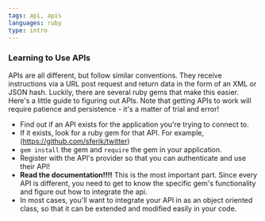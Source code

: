 ```yaml
---
tags: api, apis
languages: ruby
type: intro
---
```


### Learning to Use APIs

APIs are all different, but follow similar conventions. They receive instructions via a URL post request and return data in the form of an XML or JSON hash. Luckily, there are several ruby gems that make this easier. Here's a little guide to figuring out APIs. Note that getting APIs to work will require patience and persistence - it's a matter of trial and error!

+ Find out if an API exists for the application you're trying to connect to.
+ If it exists, look for a ruby gem for that API. For example, (https://github.com/sferik/twitter)
+ `gem install` the gem and `require` the gem in your application.
+ Register with the API's provider so that you can authenticate and use their API!
+ **Read the documentation!!!!** This is the most important part. Since every API is different, you need to get to know the specific gem's functionality and figure out how to integrate the api.
+ In most cases, you'll want to integrate your API in as an object oriented class, so that it can be extended and modified easily in your code.


